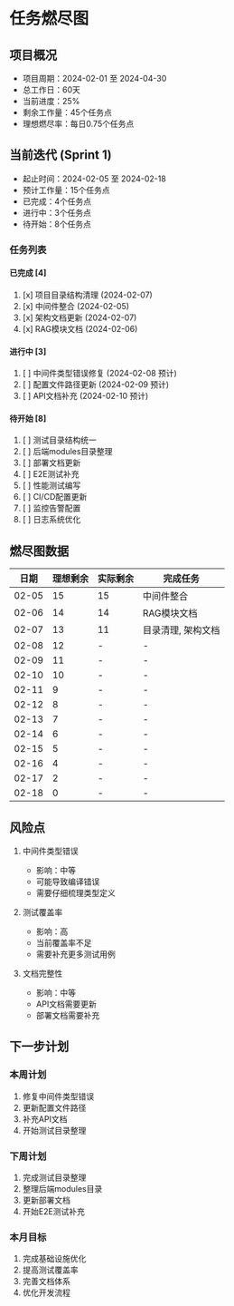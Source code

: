 # 任务燃尽图

## 项目概况

- 项目周期：2024-02-01 至 2024-04-30
- 总工作日：60天
- 当前进度：25%
- 剩余工作量：45个任务点
- 理想燃尽率：每日0.75个任务点

## 当前迭代 (Sprint 1)

- 起止时间：2024-02-05 至 2024-02-18
- 预计工作量：15个任务点
- 已完成：4个任务点
- 进行中：3个任务点
- 待开始：8个任务点

### 任务列表

#### 已完成 [4]
1. [x] 项目目录结构清理 (2024-02-07)
2. [x] 中间件整合 (2024-02-05)
3. [x] 架构文档更新 (2024-02-07)
4. [x] RAG模块文档 (2024-02-06)

#### 进行中 [3]
1. [ ] 中间件类型错误修复 (2024-02-08 预计)
2. [ ] 配置文件路径更新 (2024-02-09 预计)
3. [ ] API文档补充 (2024-02-10 预计)

#### 待开始 [8]
1. [ ] 测试目录结构统一
2. [ ] 后端modules目录整理
3. [ ] 部署文档更新
4. [ ] E2E测试补充
5. [ ] 性能测试编写
6. [ ] CI/CD配置更新
7. [ ] 监控告警配置
8. [ ] 日志系统优化

## 燃尽图数据

| 日期 | 理想剩余 | 实际剩余 | 完成任务 |
|------|----------|----------|----------|
| 02-05 | 15 | 15 | 中间件整合 |
| 02-06 | 14 | 14 | RAG模块文档 |
| 02-07 | 13 | 11 | 目录清理, 架构文档 |
| 02-08 | 12 | - | - |
| 02-09 | 11 | - | - |
| 02-10 | 10 | - | - |
| 02-11 | 9 | - | - |
| 02-12 | 8 | - | - |
| 02-13 | 7 | - | - |
| 02-14 | 6 | - | - |
| 02-15 | 5 | - | - |
| 02-16 | 4 | - | - |
| 02-17 | 2 | - | - |
| 02-18 | 0 | - | - |

## 风险点

1. 中间件类型错误
   - 影响：中等
   - 可能导致编译错误
   - 需要仔细梳理类型定义

2. 测试覆盖率
   - 影响：高
   - 当前覆盖率不足
   - 需要补充更多测试用例

3. 文档完整性
   - 影响：中等
   - API文档需要更新
   - 部署文档需要补充

## 下一步计划

### 本周计划
1. 修复中间件类型错误
2. 更新配置文件路径
3. 补充API文档
4. 开始测试目录整理

### 下周计划
1. 完成测试目录整理
2. 整理后端modules目录
3. 更新部署文档
4. 开始E2E测试补充

### 本月目标
1. 完成基础设施优化
2. 提高测试覆盖率
3. 完善文档体系
4. 优化开发流程 